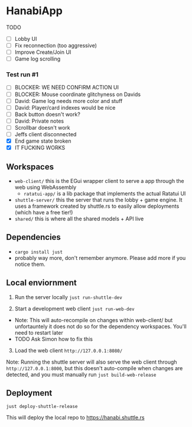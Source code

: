 # HanabiApp

TODO

- [ ] Lobby UI
- [ ] Fix reconnection (too aggressive)
- [ ] Improve Create/Join UI
- [ ] Game log scrolling

### Test run #1

- [ ] BLOCKER: WE NEED CONFIRM ACTION UI
- [ ] BLOCKER: Mouse coordinate glitchyness on Davids
- [ ] David: Game log needs more color and stuff
- [ ] David: Player/card indexes would be nice
- [ ] Back button doesn't work?
- [ ] David: Private notes
- [ ] Scrollbar doesn't work
- [ ] Jeffs client disconnected
- [x] End game state broken
- [x] IT FUCKING WORKS

## Workspaces

- `web-client/` this is the EGui wrapper client to serve a app through the web using WebAssembly
  - `ratatui-app/` is a lib package that implements the actual Ratatui UI
- `shuttle-server/` this the server that runs the lobby + game engine. It uses a framework created by shuttle.rs to easily allow deployments (which have a free tier!)
- `shared/` this is where all the shared models + API live

## Dependencies

- `cargo install just`
- probably way more, don't remember anymore. Please add more if you notice them.

## Local enviornment

1. Run the server locally
   `just run-shuttle-dev`

2. Start a development web client
   `just run-web-dev`

- Note: This will auto-recompile on changes within web-client/ but unfortauntely it does not do so for the dependency workspaces. You'll need to restart later
- TODO Ask Simon how to fix this

3. Load the web client
   `http://127.0.0.1:8080/`

Note: Running the shuttle server will also serve the web client through `http://127.0.0.1:8000`, but this doesn't auto-compile when changes are detected, and you must manually run `just build-web-release`

## Deployment

`just deploy-shuttle-release`

This will deploy the local repo to https://hanabi.shuttle.rs
